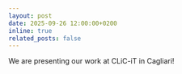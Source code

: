 ```yaml
---
layout: post
date: 2025-09-26 12:00:00+0200
inline: true
related_posts: false
---
```


We are presenting our work at CLiC-iT in Cagliari!
